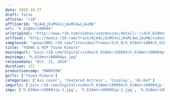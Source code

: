 ```yaml
---
date: 2018-10-27
draft: false
affsite: "r18"
afflinkr18: "NjA4LjEuMS4xLjAuMC4wLjAuMA"
url: "h_618mnri00004"
urloriginal: "http://www.r18.com/videos/vod/movies/detail/-/id=h_618mnri00004"
urlfinal: "http://media.r18.com/track/NjA4LjEuMS4xLjAuMC4wLjAuMA/videos/vod/movies/detail/-/id=h_618mnri00004"
samplevid: "awspv3001.r18.com/litevideo/freepv/h/h_6/h_618mnri004/h_618mnri004_dmb_w.mp4"
title: "YOUNG & HIP Tsuna Kimura"
mainimgurl: "pics.r18.com/digital/video/h_618mnri00004/h_618mnri00004ps.jpg"
mainimgs: "h_618mnri00004ps.jpg"
releasedate: "Oct. 31, 2016"
duration: 122
productioncomp: "MARRION"
girls: ['Tsuna Kimura']
categories: ['Ass Lover', 'Featured Actress', 'Cosplay', 'Hi-Def']
imgurls: ['pics.r18.com/digital/video/h_618mnri00004/h_618mnri00004jp-1.jpg', 'pics.r18.com/digital/video/h_618mnri00004/h_618mnri00004jp-2.jpg', 'pics.r18.com/digital/video/h_618mnri00004/h_618mnri00004jp-3.jpg', 'pics.r18.com/digital/video/h_618mnri00004/h_618mnri00004jp-4.jpg', 'pics.r18.com/digital/video/h_618mnri00004/h_618mnri00004jp-5.jpg', 'pics.r18.com/digital/video/h_618mnri00004/h_618mnri00004jp-6.jpg', 'pics.r18.com/digital/video/h_618mnri00004/h_618mnri00004jp-7.jpg', 'pics.r18.com/digital/video/h_618mnri00004/h_618mnri00004jp-8.jpg', 'pics.r18.com/digital/video/h_618mnri00004/h_618mnri00004jp-9.jpg', 'pics.r18.com/digital/video/h_618mnri00004/h_618mnri00004jp-10.jpg', 'pics.r18.com/digital/video/h_618mnri00004/h_618mnri00004jp-11.jpg', 'pics.r18.com/digital/video/h_618mnri00004/h_618mnri00004jp-12.jpg', 'pics.r18.com/digital/video/h_618mnri00004/h_618mnri00004jp-13.jpg', 'pics.r18.com/digital/video/h_618mnri00004/h_618mnri00004jp-14.jpg', 'pics.r18.com/digital/video/h_618mnri00004/h_618mnri00004jp-15.jpg', 'pics.r18.com/digital/video/h_618mnri00004/h_618mnri00004jp-16.jpg', 'pics.r18.com/digital/video/h_618mnri00004/h_618mnri00004jp-17.jpg', 'pics.r18.com/digital/video/h_618mnri00004/h_618mnri00004jp-18.jpg', 'pics.r18.com/digital/video/h_618mnri00004/h_618mnri00004jp-19.jpg', 'pics.r18.com/digital/video/h_618mnri00004/h_618mnri00004jp-20.jpg']
imgs: ['h_618mnri00004jp-1.jpg', 'h_618mnri00004jp-2.jpg', 'h_618mnri00004jp-3.jpg', 'h_618mnri00004jp-4.jpg', 'h_618mnri00004jp-5.jpg', 'h_618mnri00004jp-6.jpg', 'h_618mnri00004jp-7.jpg', 'h_618mnri00004jp-8.jpg', 'h_618mnri00004jp-9.jpg', 'h_618mnri00004jp-10.jpg', 'h_618mnri00004jp-11.jpg', 'h_618mnri00004jp-12.jpg', 'h_618mnri00004jp-13.jpg', 'h_618mnri00004jp-14.jpg', 'h_618mnri00004jp-15.jpg', 'h_618mnri00004jp-16.jpg', 'h_618mnri00004jp-17.jpg', 'h_618mnri00004jp-18.jpg', 'h_618mnri00004jp-19.jpg', 'h_618mnri00004jp-20.jpg']
---
```

